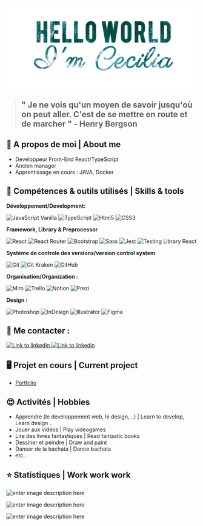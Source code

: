 
![banner](https://github.com/Cecilia-Giusti/Cecilia-Giusti/raw/main/img/banner_git.png)

> ## " Je ne vois qu'un moyen de savoir jusqu'où on peut aller. C'est de se mettre en route et de marcher " - Henry Bergson

## 💬 A propos de moi | About me

- Developpeur Front-End React/TypeScript
- Ancien manager
- Apprentissage en cours : JAVA, Docker

## 🔧  Compétences & outils utilisés | Skills & tools

**Développement/Development:** 

 <img alt="JavaScript Vanilla" src="https://img.shields.io/badge/JavaScript-F7DF1E.svg?style=for-the-badge&logo=JavaScript&logoColor=black"/> <img alt="TypeScript" src="https://img.shields.io/badge/TypeScript-3178C6.svg?style=for-the-badge&logo=TypeScript&logoColor=white"/> <img alt="Html5" src="https://img.shields.io/badge/HTML5-E34F26.svg?style=for-the-badge&logo=HTML5&logoColor=white"/> <img alt="CSS3" src="https://img.shields.io/badge/CSS3-1572B6.svg?style=for-the-badge&logo=CSS3&logoColor=white"/> 

**Framework, Library & Preprocessor**

![React](https://img.shields.io/badge/React-61DAFB.svg?style=for-the-badge&logo=React&logoColor=black) ![React Router](https://img.shields.io/badge/React%20Router-CA4245.svg?style=for-the-badge&logo=React-Router&logoColor=white) <img alt="Bootstrap" src="https://img.shields.io/badge/Bootstrap-7952B3.svg?style=for-the-badge&logo=Bootstrap&logoColor=white"/>  <img alt="Sass" src="https://img.shields.io/badge/Sass-CC6699.svg?style=for-the-badge&logo=Sass&logoColor=white"/>  ![Jest](https://img.shields.io/badge/Jest-C21325.svg?style=for-the-badge&logo=Jest&logoColor=white)  <img alt="Testing Library React" src="https://img.shields.io/badge/Testing%20Library-E33332.svg?style=for-the-badge&logo=Testing-Library&logoColor=white"/>

**Système de controle des versions/version control system**

<img alt="Git" src="https://img.shields.io/badge/Git-F05032.svg?style=for-the-badge&logo=Git&logoColor=white"/> <img alt="Git Kraken" src="https://img.shields.io/badge/GitKraken-179287.svg?style=for-the-badge&logo=GitKraken&logoColor=white"/> <img alt="GitHub" src="https://img.shields.io/badge/GitHub-181717.svg?style=for-the-badge&logo=GitHub&logoColor=white"/> 

**Organisation/Organization :** 

 <img alt="Miro" src="https://img.shields.io/badge/Miro-050038.svg?style=for-the-badge&logo=Miro&logoColor=white"/> <img alt="Trello" src="https://img.shields.io/badge/Trello-0052CC.svg?style=for-the-badge&logo=Trello&logoColor=white"/> <img alt="Notion" src="https://img.shields.io/badge/Notion-000000.svg?style=for-the-badge&logo=Notion&logoColor=white"/> <img alt="Prezi" src="https://img.shields.io/badge/Prezi-3181FF.svg?style=for-the-badge&logo=Prezi&logoColor=white"/>
 
**Design :**

  <img alt="Photoshop" src="https://img.shields.io/badge/Adobe%20Photoshop-31A8FF.svg?style=for-the-badge&logo=Adobe-Photoshop&logoColor=white"/> <img alt="InDesign" src="https://img.shields.io/badge/Adobe%20InDesign-FF3366.svg?style=for-the-badge&logo=Adobe-InDesign&logoColor=white"/> <img alt="Illustrator" src="https://img.shields.io/badge/Adobe%20Illustrator-FF9A00.svg?style=for-the-badge&logo=Adobe-Illustrator&logoColor=white"/> <img alt="Figma" src="https://img.shields.io/badge/Figma-F24E1E.svg?style=for-the-badge&logo=Figma&logoColor=white"/>

 
## :incoming_envelope:  Me contacter : 

<a href="https://www.linkedin.com/in/cecilia-giusti/">![Link to linkedin](<https://img.shields.io/badge/LinkedIn-0A66C2.svg?style=for-the-badge&logo=LinkedIn&logoColor=white>)
</a> <a href="mailto:ceciliagiusti2b@gmail.com">![Link to linkedin](https://img.shields.io/badge/Gmail-EA4335.svg?style=for-the-badge&logo=Gmail&logoColor=white)
</a>

## 🖥️ Projet en cours | Current project

- [Portfolio](https://github.com/Cecilia-Giusti/portfolio)

## 😍 Activités | Hobbies

 - Apprendre (le developpement web, le design, ..) | Learn to develop, Learn design ..
 - Jouer aux vidéos | Play videogames
 - Lire des livres fantastiques | Read fantastic books
 - Dessiner et peindre | Draw and paint 
 - Danser de la bachata | Dance bachata
- etc..

## ⭐ Statistiques | Work work work
 
![enter image description here](https://www.codewars.com/users/Cecilia-Giusti/badges/large)

![enter image description here](https://github-readme-stats.vercel.app/api?username=Cecilia-Giusti&&show_icons=true&title_color=ffffff&icon_color=55efc4&text_color=81ecec&bg_color=151515&border_color=00cec9)

![enter image description here](https://github-readme-stats.vercel.app/api/top-langs/?username=Cecilia-Giusti&layout=compact&bg_color=151515&title_color=ffffff&text_color=81ecec&border_color=00cec9)






